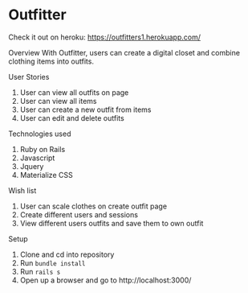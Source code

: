 <h1>Outfitter</h1>

Check it out on heroku:
<a>https://outfitters1.herokuapp.com/</a>

Overview
With Outfitter, users can create a digital closet and combine clothing items into outfits.


User Stories
  1. User can view all outfits on page
  2. User can view all items
  3. User can create a new outfit from items
  4. User can edit and delete outfits


Technologies used
  1. Ruby on Rails
  2. Javascript
  3. Jquery
  4. Materialize CSS


Wish list
  1. User can scale clothes on create outfit page
  2. Create different users and sessions
  3. View different users outfits and save them to own outfit

Setup
  1. Clone and cd into repository
  2. Run `bundle install`
  3. Run `rails s`
  4. Open up a browser and go to http://localhost:3000/
